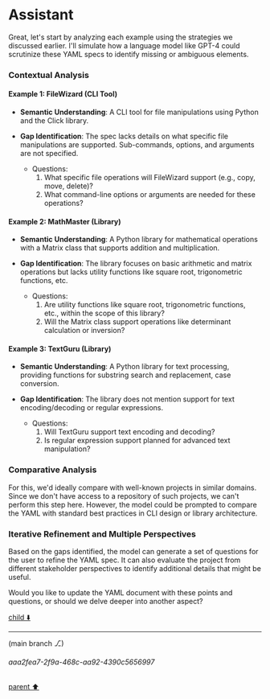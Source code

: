 # Assistant

Great, let's start by analyzing each example using the strategies we discussed earlier. I'll simulate how a language model like GPT-4 could scrutinize these YAML specs to identify missing or ambiguous elements.

### Contextual Analysis

#### Example 1: FileWizard (CLI Tool)

- **Semantic Understanding**: A CLI tool for file manipulations using Python and the Click library.
- **Gap Identification**: The spec lacks details on what specific file manipulations are supported. Sub-commands, options, and arguments are not specified.

    - Questions:
        1. What specific file operations will FileWizard support (e.g., copy, move, delete)?
        2. What command-line options or arguments are needed for these operations?

#### Example 2: MathMaster (Library)

- **Semantic Understanding**: A Python library for mathematical operations with a Matrix class that supports addition and multiplication.
- **Gap Identification**: The library focuses on basic arithmetic and matrix operations but lacks utility functions like square root, trigonometric functions, etc.

    - Questions:
        1. Are utility functions like square root, trigonometric functions, etc., within the scope of this library?
        2. Will the Matrix class support operations like determinant calculation or inversion?

#### Example 3: TextGuru (Library)

- **Semantic Understanding**: A Python library for text processing, providing functions for substring search and replacement, case conversion.
- **Gap Identification**: The library does not mention support for text encoding/decoding or regular expressions.

    - Questions:
        1. Will TextGuru support text encoding and decoding?
        2. Is regular expression support planned for advanced text manipulation?

### Comparative Analysis

For this, we'd ideally compare with well-known projects in similar domains. Since we don't have access to a repository of such projects, we can't perform this step here. However, the model could be prompted to compare the YAML with standard best practices in CLI design or library architecture.

### Iterative Refinement and Multiple Perspectives

Based on the gaps identified, the model can generate a set of questions for the user to refine the YAML spec. It can also evaluate the project from different stakeholder perspectives to identify additional details that might be useful.

Would you like to update the YAML document with these points and questions, or should we delve deeper into another aspect?

[child ⬇️](#aaa2fea7-2f9a-468c-aa92-4390c5656997)

---

(main branch ⎇)
###### aaa2fea7-2f9a-468c-aa92-4390c5656997
[parent ⬆️](#342daaf2-1b53-429f-ac1f-c2f0d62b0854)
